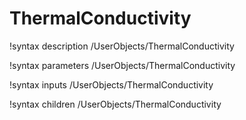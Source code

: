 <!-- MOOSE Documentation Stub: Remove this when content is added. -->

# ThermalConductivity
!syntax description /UserObjects/ThermalConductivity

!syntax parameters /UserObjects/ThermalConductivity

!syntax inputs /UserObjects/ThermalConductivity

!syntax children /UserObjects/ThermalConductivity
